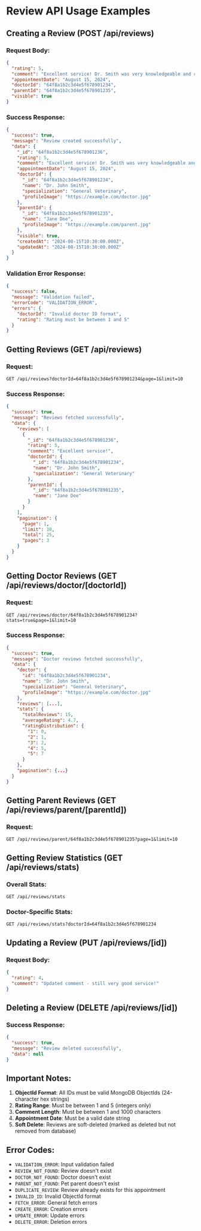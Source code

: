 # Review API Usage Examples

## Creating a Review (POST /api/reviews)

### Request Body:
```json
{
  "rating": 5,
  "comment": "Excellent service! Dr. Smith was very knowledgeable and caring.",
  "appointmentDate": "August 15, 2024",
  "doctorId": "64f8a1b2c3d4e5f678901234",
  "parentId": "64f8a1b2c3d4e5f678901235",
  "visible": true
}
```

### Success Response:
```json
{
  "success": true,
  "message": "Review created successfully",
  "data": {
    "_id": "64f8a1b2c3d4e5f678901236",
    "rating": 5,
    "comment": "Excellent service! Dr. Smith was very knowledgeable and caring.",
    "appointmentDate": "August 15, 2024",
    "doctorId": {
      "_id": "64f8a1b2c3d4e5f678901234",
      "name": "Dr. John Smith",
      "specialization": "General Veterinary",
      "profileImage": "https://example.com/doctor.jpg"
    },
    "parentId": {
      "_id": "64f8a1b2c3d4e5f678901235",
      "name": "Jane Doe",
      "profileImage": "https://example.com/parent.jpg"
    },
    "visible": true,
    "createdAt": "2024-08-15T10:30:00.000Z",
    "updatedAt": "2024-08-15T10:30:00.000Z"
  }
}
```

### Validation Error Response:
```json
{
  "success": false,
  "message": "Validation failed",
  "errorCode": "VALIDATION_ERROR",
  "errors": {
    "doctorId": "Invalid doctor ID format",
    "rating": "Rating must be between 1 and 5"
  }
}
```

## Getting Reviews (GET /api/reviews)

### Request:
```
GET /api/reviews?doctorId=64f8a1b2c3d4e5f678901234&page=1&limit=10
```

### Success Response:
```json
{
  "success": true,
  "message": "Reviews fetched successfully",
  "data": {
    "reviews": [
      {
        "_id": "64f8a1b2c3d4e5f678901236",
        "rating": 5,
        "comment": "Excellent service!",
        "doctorId": {
          "_id": "64f8a1b2c3d4e5f678901234",
          "name": "Dr. John Smith",
          "specialization": "General Veterinary"
        },
        "parentId": {
          "_id": "64f8a1b2c3d4e5f678901235",
          "name": "Jane Doe"
        }
      }
    ],
    "pagination": {
      "page": 1,
      "limit": 10,
      "total": 25,
      "pages": 3
    }
  }
}
```

## Getting Doctor Reviews (GET /api/reviews/doctor/[doctorId])

### Request:
```
GET /api/reviews/doctor/64f8a1b2c3d4e5f678901234?stats=true&page=1&limit=10
```

### Success Response:
```json
{
  "success": true,
  "message": "Doctor reviews fetched successfully",
  "data": {
    "doctor": {
      "id": "64f8a1b2c3d4e5f678901234",
      "name": "Dr. John Smith",
      "specialization": "General Veterinary",
      "profileImage": "https://example.com/doctor.jpg"
    },
    "reviews": [...],
    "stats": {
      "totalReviews": 15,
      "averageRating": 4.7,
      "ratingDistribution": {
        "1": 0,
        "2": 1,
        "3": 2,
        "4": 5,
        "5": 7
      }
    },
    "pagination": {...}
  }
}
```

## Getting Parent Reviews (GET /api/reviews/parent/[parentId])

### Request:
```
GET /api/reviews/parent/64f8a1b2c3d4e5f678901235?page=1&limit=10
```

## Getting Review Statistics (GET /api/reviews/stats)

### Overall Stats:
```
GET /api/reviews/stats
```

### Doctor-Specific Stats:
```
GET /api/reviews/stats?doctorId=64f8a1b2c3d4e5f678901234
```

## Updating a Review (PUT /api/reviews/[id])

### Request Body:
```json
{
  "rating": 4,
  "comment": "Updated comment - still very good service!"
}
```

## Deleting a Review (DELETE /api/reviews/[id])

### Success Response:
```json
{
  "success": true,
  "message": "Review deleted successfully",
  "data": null
}
```

## Important Notes:

1. **ObjectId Format**: All IDs must be valid MongoDB ObjectIds (24-character hex strings)
2. **Rating Range**: Must be between 1 and 5 (integers only)
3. **Comment Length**: Must be between 1 and 1000 characters
4. **Appointment Date**: Must be a valid date string
5. **Soft Delete**: Reviews are soft-deleted (marked as deleted but not removed from database)

## Error Codes:

- `VALIDATION_ERROR`: Input validation failed
- `REVIEW_NOT_FOUND`: Review doesn't exist
- `DOCTOR_NOT_FOUND`: Doctor doesn't exist
- `PARENT_NOT_FOUND`: Pet parent doesn't exist
- `DUPLICATE_REVIEW`: Review already exists for this appointment
- `INVALID_ID`: Invalid ObjectId format
- `FETCH_ERROR`: General fetch errors
- `CREATE_ERROR`: Creation errors
- `UPDATE_ERROR`: Update errors
- `DELETE_ERROR`: Deletion errors
